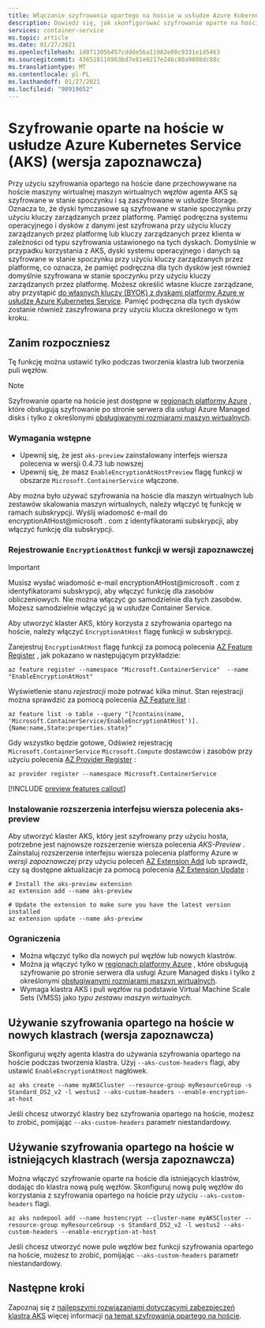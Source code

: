 ```yaml
---
title: Włączanie szyfrowania opartego na hoście w usłudze Azure Kubernetes Service (AKS)
description: Dowiedz się, jak skonfigurować szyfrowanie oparte na hoście w klastrze usługi Azure Kubernetes Service (AKS)
services: container-service
ms.topic: article
ms.date: 01/27/2021
ms.openlocfilehash: 1d071305b457cddde56a11982e08c9331e1d5463
ms.sourcegitcommit: 436518116963bd7e81e0217e246c80a9808dc88c
ms.translationtype: MT
ms.contentlocale: pl-PL
ms.lasthandoff: 01/27/2021
ms.locfileid: "98919652"
---
```

# <a name="host-based-encryption-on-azure-kubernetes-service-aks-preview"></a>Szyfrowanie oparte na hoście w usłudze Azure Kubernetes Service (AKS) (wersja zapoznawcza)

Przy użyciu szyfrowania opartego na hoście dane przechowywane na hoście maszyny wirtualnej maszyn wirtualnych węzłów agenta AKS są szyfrowane w stanie spoczynku i są zaszyfrowane w usłudze Storage. Oznacza to, że dyski tymczasowe są szyfrowane w stanie spoczynku przy użyciu kluczy zarządzanych przez platformę. Pamięć podręczna systemu operacyjnego i dysków z danymi jest szyfrowana przy użyciu kluczy zarządzanych przez platformę lub kluczy zarządzanych przez klienta w zależności od typu szyfrowania ustawionego na tych dyskach. Domyślnie w przypadku korzystania z AKS, dyski systemu operacyjnego i danych są szyfrowane w stanie spoczynku przy użyciu kluczy zarządzanych przez platformę, co oznacza, że pamięć podręczna dla tych dysków jest również domyślnie szyfrowana w stanie spoczynku przy użyciu kluczy zarządzanych przez platformę.  Możesz określić własne klucze zarządzane, aby przystąpić [do własnych kluczy (BYOK) z dyskami platformy Azure w usłudze Azure Kubernetes Service](azure-disk-customer-managed-keys.md). Pamięć podręczna dla tych dysków zostanie również zaszyfrowana przy użyciu klucza określonego w tym kroku.


## <a name="before-you-begin"></a>Zanim rozpoczniesz

Tę funkcję można ustawić tylko podczas tworzenia klastra lub tworzenia puli węzłów.

> [!NOTE]
> Szyfrowanie oparte na hoście jest dostępne w [regionach platformy Azure][supported-regions] , które obsługują szyfrowanie po stronie serwera dla usługi Azure Managed disks i tylko z określonymi [obsługiwanymi rozmiarami maszyn wirtualnych][supported-sizes].

### <a name="prerequisites"></a>Wymagania wstępne

- Upewnij się, że jest `aks-preview` zainstalowany interfejs wiersza polecenia w wersji 0.4.73 lub nowszej
- Upewnij się, że masz `EnableEncryptionAtHostPreview` flagę funkcji w obszarze `Microsoft.ContainerService` włączone.

Aby można było używać szyfrowania na hoście dla maszyn wirtualnych lub zestawów skalowania maszyn wirtualnych, należy włączyć tę funkcję w ramach subskrypcji. Wyślij wiadomość e-mail do encryptionAtHost@microsoft . com z identyfikatorami subskrypcji, aby włączyć funkcję dla subskrypcji.

### <a name="register-encryptionathost--preview-features"></a>Rejestrowanie `EncryptionAtHost`  funkcji w wersji zapoznawczej

> [!IMPORTANT]
> Musisz wysłać wiadomość e-mail encryptionAtHost@microsoft . com z identyfikatorami subskrypcji, aby włączyć funkcję dla zasobów obliczeniowych. Nie można włączyć go samodzielnie dla tych zasobów. Możesz samodzielnie włączyć ją w usłudze Container Service.

Aby utworzyć klaster AKS, który korzysta z szyfrowania opartego na hoście, należy włączyć `EncryptionAtHost` flagę funkcji w subskrypcji.

Zarejestruj `EncryptionAtHost` flagę funkcji za pomocą polecenia [AZ Feature Register][az-feature-register] , jak pokazano w następującym przykładzie:

```azurecli-interactive
az feature register --namespace "Microsoft.ContainerService"  --name "EnableEncryptionAtHost"
```

Wyświetlenie stanu *rejestracji* może potrwać kilka minut. Stan rejestracji można sprawdzić za pomocą polecenia [AZ Feature list][az-feature-list] :

```azurecli-interactive
az feature list -o table --query "[?contains(name, 'Microsoft.ContainerService/EnableEncryptionAtHost')].{Name:name,State:properties.state}"
```

Gdy wszystko będzie gotowe, Odśwież rejestrację `Microsoft.ContainerService` `Microsoft.Compute` dostawców i zasobów przy użyciu polecenia [AZ Provider Register][az-provider-register] :

```azurecli-interactive
az provider register --namespace Microsoft.ContainerService
```

[!INCLUDE [preview features callout](./includes/preview/preview-callout.md)]

### <a name="install-aks-preview-cli-extension"></a>Instalowanie rozszerzenia interfejsu wiersza polecenia aks-preview

Aby utworzyć klaster AKS, który jest szyfrowany przy użyciu hosta, potrzebne jest najnowsze rozszerzenie wiersza polecenia *AKS-Preview* . Zainstaluj rozszerzenie interfejsu wiersza polecenia platformy Azure w *wersji zapoznawczej* przy użyciu poleceń [AZ Extension Add][az-extension-add] lub sprawdź, czy są dostępne aktualizacje za pomocą polecenia [AZ Extension Update][az-extension-update] :

```azurecli-interactive
# Install the aks-preview extension
az extension add --name aks-preview

# Update the extension to make sure you have the latest version installed
az extension update --name aks-preview
```

### <a name="limitations"></a>Ograniczenia

- Można włączyć tylko dla nowych pul węzłów lub nowych klastrów.
- Można ją włączyć tylko w [regionach platformy Azure][supported-regions] , które obsługują szyfrowanie po stronie serwera dla usługi Azure Managed disks i tylko z określonymi [obsługiwanymi rozmiarami maszyn wirtualnych][supported-sizes].
- Wymaga klastra AKS i puli węzłów na podstawie Virtual Machine Scale Sets (VMSS) jako *typu zestawu maszyn wirtualnych*.

## <a name="use-host-based-encryption-on-new-clusters-preview"></a>Używanie szyfrowania opartego na hoście w nowych klastrach (wersja zapoznawcza)

Skonfiguruj węzły agenta klastra do używania szyfrowania opartego na hoście podczas tworzenia klastra. Użyj `--aks-custom-headers` flagi, aby ustawić `EnableEncryptionAtHost` nagłówek.

```azurecli-interactive
az aks create --name myAKSCluster --resource-group myResourceGroup -s Standard_DS2_v2 -l westus2 --aks-custom-headers --enable-encryption-at-host
```

Jeśli chcesz utworzyć klastry bez szyfrowania opartego na hoście, możesz to zrobić, pomijając `--aks-custom-headers` parametr niestandardowy.

## <a name="use-host-based-encryption-on-existing-clusters-preview"></a>Używanie szyfrowania opartego na hoście w istniejących klastrach (wersja zapoznawcza)

Można włączyć szyfrowanie oparte na hoście dla istniejących klastrów, dodając do klastra nową pulę węzłów. Skonfiguruj nową pulę węzłów do korzystania z szyfrowania opartego na hoście przy użyciu `--aks-custom-headers` flagi.

```azurecli
az aks nodepool add --name hostencrypt --cluster-name myAKSCluster --resource-group myResourceGroup -s Standard_DS2_v2 -l westus2 --aks-custom-headers --enable-encryption-at-host
```

Jeśli chcesz utworzyć nowe pule węzłów bez funkcji szyfrowania opartego na hoście, możesz to zrobić, pomijając `--aks-custom-headers` parametr niestandardowy.

## <a name="next-steps"></a>Następne kroki

Zapoznaj się z [najlepszymi rozwiązaniami dotyczącymi zabezpieczeń klastra AKS][best-practices-security] więcej informacji [na temat szyfrowania opartego na hoście](../virtual-machines/disk-encryption.md#encryption-at-host---end-to-end-encryption-for-your-vm-data).


<!-- LINKS - external -->

<!-- LINKS - internal -->
[az-extension-add]: /cli/azure/extension#az-extension-add
[az-extension-update]: /cli/azure/extension#az-extension-update
[best-practices-security]: ./operator-best-practices-cluster-security.md
[supported-regions]: ../virtual-machines/disk-encryption.md#supported-regions
[supported-sizes]: ../virtual-machines/disk-encryption.md#supported-vm-sizes
[azure-cli-install]: /cli/azure/install-azure-cli
[az-feature-register]: /cli/azure/feature#az-feature-register
[az-feature-list]: /cli/azure/feature#az-feature-list
[az-provider-register]: /cli/azure/provider#az-provider-register
